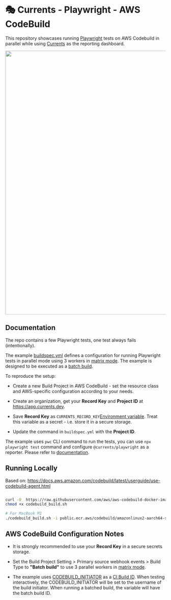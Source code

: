 # 🎭 Currents - Playwright - AWS CodeBuild

This repository showcases running [Playwright](https://playwright.dev/) tests on AWS Codebuild in parallel while using [Currents](https://currents.dev) as the reporting dashboard.

<p align="center">
  <img width="830" src="https://static.currents.dev/currents-playwright-banner-gh.png" />
</p>

## Documentation

The repo contains a few Playwright tests, one test always fails (intentionally).

The example [buildspec.yml](https://github.com/currents-dev/aws-codebuild-example/blob/main/buildspec.yml) defines a configuration for running Playwright tests in parallel mode using 3 workers in [matrix mode](https://docs.aws.amazon.com/codebuild/latest/userguide/batch-build.html#batch_build_matrix). The example is designed to be executed as a [batch build](https://docs.aws.amazon.com/codebuild/latest/userguide/batch-build.html).

To reproduce the setup:

- Create a new Build Project in AWS CodeBuild - set the resource class and AWS-specific configuration according to your needs.

- Create an organization, get your **Record Key** and **Project ID** at https://app.currents.dev.

- Save **Record Key** as `CURRENTS_RECORD_KEY`[Environment variable](https://docs.aws.amazon.com/codebuild/latest/userguide/change-project-console.html#change-project-console-environment). Treat this variable as a secret - i.e. store it in a secure storage.

- Update the command in `buildspec.yml` with the **Project ID**.

The example uses `pwc` CLI command to run the tests, you can use `npx playwright test` command and configure `@currents/playwright` as a reporter. Please refer to [documentation](https://currents.dev/readme/integration-with-playwright/currents-playwright#currents-playwright-reporter).

## Running Locally

Based on: https://docs.aws.amazon.com/codebuild/latest/userguide/use-codebuild-agent.html

```sh

curl -O  https://raw.githubusercontent.com/aws/aws-codebuild-docker-images/master/local_builds/codebuild_build.sh
chmod +x codebuild_build.sh

# For MacBook M1
./codebuild_build.sh -i public.ecr.aws/codebuild/amazonlinux2-aarch64-standard:3.0 -a ./aws-cb  -l public.ecr.aws/codebuild/local-builds:aarch64
```

## AWS CodeBuild Configuration Notes

- It is strongly recommended to use your **Record Key** in a secure secrets storage.

- Set the Build Project Setting > Primary source webhook events > Build Type to **"Batch build"** to use 3 parallel workers in [matrix mode](https://docs.aws.amazon.com/codebuild/latest/userguide/batch-build).

- The example uses [CODEBUILD_INITIATOR](https://docs.aws.amazon.com/codebuild/latest/userguide/build-env-ref-env-vars.html) as a [CI Build ID](https://currents.dev/readme/guides/cypress-ci-build-id). When testing interactively, the CODEBUILD_INITIATOR will be set to the username of the build initiator. When running a batched build, the variable will have the batch build ID.

